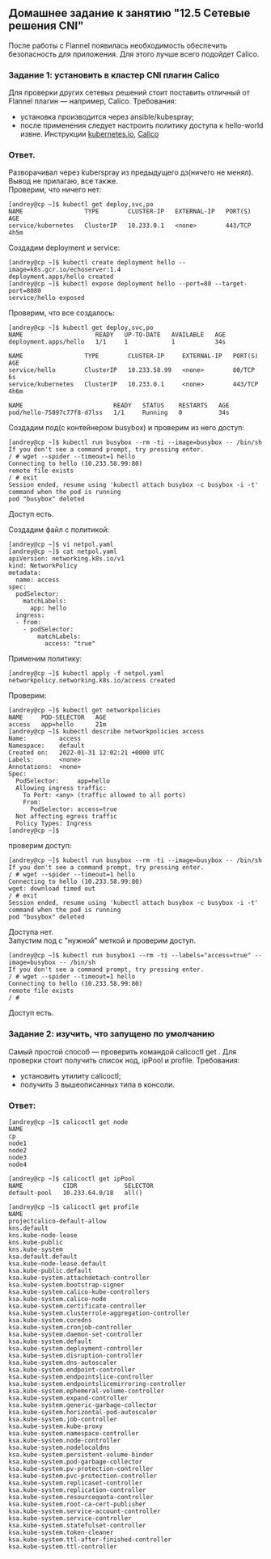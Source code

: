 ## Домашнее задание к занятию "12.5 Сетевые решения CNI"
После работы с Flannel появилась необходимость обеспечить безопасность для приложения. Для этого лучше всего подойдет Calico.
### Задание 1: установить в кластер CNI плагин Calico
Для проверки других сетевых решений стоит поставить отличный от Flannel плагин — например, Calico. Требования: 
* установка производится через ansible/kubespray;
* после применения следует настроить политику доступа к hello-world извне. Инструкции [kubernetes.io](https://kubernetes.io/docs/concepts/services-networking/network-policies/), [Calico](https://docs.projectcalico.org/about/about-network-policy)  

### Ответ.  
Разворачивал через kuberspray из предыдущего дз(ничего не менял). Вывод не прилагаю, все также.  
Проверим, что ничего нет:  
```
[andrey@cp ~]$ kubectl get deploy,svc,po
NAME                 TYPE        CLUSTER-IP   EXTERNAL-IP   PORT(S)   AGE
service/kubernetes   ClusterIP   10.233.0.1   <none>        443/TCP   4h5m
```
Создадим deployment и service:
```
[andrey@cp ~]$ kubectl create deployment hello --image=k8s.gcr.io/echoserver:1.4
deployment.apps/hello created
[andrey@cp ~]$ kubectl expose deployment hello --port=80 --target-port=8080
service/hello exposed
```
Проверим, что все создалось:
```
[andrey@cp ~]$ kubectl get deploy,svc,po
NAME                    READY   UP-TO-DATE   AVAILABLE   AGE
deployment.apps/hello   1/1     1            1           34s

NAME                 TYPE        CLUSTER-IP     EXTERNAL-IP   PORT(S)   AGE
service/hello        ClusterIP   10.233.58.99   <none>        80/TCP    6s
service/kubernetes   ClusterIP   10.233.0.1     <none>        443/TCP   4h6m

NAME                         READY   STATUS    RESTARTS   AGE
pod/hello-75897c77f8-d7lss   1/1     Running   0          34s
```
Создадим под(с контейнером busybox) и проверим из него доступ:
```
[andrey@cp ~]$ kubectl run busybox --rm -ti --image=busybox -- /bin/sh
If you don't see a command prompt, try pressing enter.
/ # wget --spider --timeout=1 hello
Connecting to hello (10.233.58.99:80)
remote file exists
/ # exit
Session ended, resume using 'kubectl attach busybox -c busybox -i -t' command when the pod is running
pod "busybox" deleted
```

Доступ есть.

Создадим файл с политикой:  
```
[andrey@cp ~]$ vi netpol.yaml 
[andrey@cp ~]$ cat netpol.yaml 
apiVersion: networking.k8s.io/v1
kind: NetworkPolicy
metadata:
  name: access
spec:
  podSelector:
    matchLabels:
      app: hello
  ingress:
  - from:
    - podSelector:
        matchLabels:
          access: "true"
```
Применим политику:
```
[andrey@cp ~]$ kubectl apply -f netpol.yaml 
networkpolicy.networking.k8s.io/access created
```
Проверим:
```
[andrey@cp ~]$ kubectl get networkpolicies 
NAME     POD-SELECTOR   AGE
access   app=hello      21m
[andrey@cp ~]$ kubectl describe networkpolicies access
Name:         access
Namespace:    default
Created on:   2022-01-31 12:02:21 +0000 UTC
Labels:       <none>
Annotations:  <none>
Spec:
  PodSelector:     app=hello
  Allowing ingress traffic:
    To Port: <any> (traffic allowed to all ports)
    From:
      PodSelector: access=true
  Not affecting egress traffic
  Policy Types: Ingress
[andrey@cp ~]$ 

```
проверим доступ:
```
[andrey@cp ~]$ kubectl run busybox --rm -ti --image=busybox -- /bin/sh
If you don't see a command prompt, try pressing enter.
/ # wget --spider --timeout=1 hello
Connecting to hello (10.233.58.99:80)
wget: download timed out
/ # exit
Session ended, resume using 'kubectl attach busybox -c busybox -i -t' command when the pod is running
pod "busybox" deleted
```
Доступа нет.  
Запустим под с "нужной" меткой и проверим доступ.
```
[andrey@cp ~]$ kubectl run busybox1 --rm -ti --labels="access=true" --image=busybox -- /bin/sh
If you don't see a command prompt, try pressing enter.
/ # wget --spider --timeout=1 hello
Connecting to hello (10.233.58.99:80)
remote file exists
/ # 
```
Доступ есть.

### Задание 2: изучить, что запущено по умолчанию
Самый простой способ — проверить командой calicoctl get <type>. Для проверки стоит получить список нод, ipPool и profile.
Требования: 
* установить утилиту calicoctl;
* получить 3 вышеописанных типа в консоли.   

### Ответ:  
```
[andrey@cp ~]$ calicoctl get node
NAME    
cp      
node1   
node2   
node3   
node4   

[andrey@cp ~]$ calicoctl get ipPool
NAME           CIDR             SELECTOR   
default-pool   10.233.64.0/18   all()    

[andrey@cp ~]$ calicoctl get profile
NAME                                                 
projectcalico-default-allow                          
kns.default                                          
kns.kube-node-lease                                  
kns.kube-public                                      
kns.kube-system                                      
ksa.default.default                                  
ksa.kube-node-lease.default                          
ksa.kube-public.default                              
ksa.kube-system.attachdetach-controller              
ksa.kube-system.bootstrap-signer                     
ksa.kube-system.calico-kube-controllers              
ksa.kube-system.calico-node                          
ksa.kube-system.certificate-controller               
ksa.kube-system.clusterrole-aggregation-controller   
ksa.kube-system.coredns                              
ksa.kube-system.cronjob-controller                   
ksa.kube-system.daemon-set-controller                
ksa.kube-system.default                              
ksa.kube-system.deployment-controller                
ksa.kube-system.disruption-controller                
ksa.kube-system.dns-autoscaler                       
ksa.kube-system.endpoint-controller                  
ksa.kube-system.endpointslice-controller             
ksa.kube-system.endpointslicemirroring-controller    
ksa.kube-system.ephemeral-volume-controller          
ksa.kube-system.expand-controller                    
ksa.kube-system.generic-garbage-collector            
ksa.kube-system.horizontal-pod-autoscaler            
ksa.kube-system.job-controller                       
ksa.kube-system.kube-proxy                           
ksa.kube-system.namespace-controller                 
ksa.kube-system.node-controller                      
ksa.kube-system.nodelocaldns                         
ksa.kube-system.persistent-volume-binder             
ksa.kube-system.pod-garbage-collector                
ksa.kube-system.pv-protection-controller             
ksa.kube-system.pvc-protection-controller            
ksa.kube-system.replicaset-controller                
ksa.kube-system.replication-controller               
ksa.kube-system.resourcequota-controller             
ksa.kube-system.root-ca-cert-publisher               
ksa.kube-system.service-account-controller           
ksa.kube-system.service-controller                   
ksa.kube-system.statefulset-controller               
ksa.kube-system.token-cleaner                        
ksa.kube-system.ttl-after-finished-controller        
ksa.kube-system.ttl-controller                       
```
